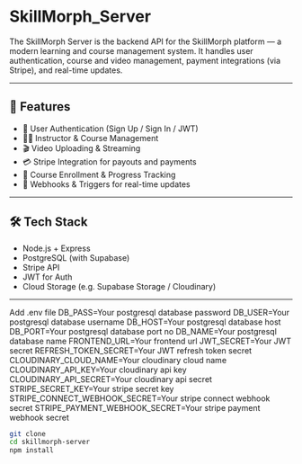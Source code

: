 # SkillMorph_Server

The SkillMorph Server is the backend API for the SkillMorph platform — a modern learning and course management system. It handles user authentication, course and video management, payment integrations (via Stripe), and real-time updates.

---

## 🚀 Features

- 🔐 User Authentication (Sign Up / Sign In / JWT)
- 🧑‍🏫 Instructor & Course Management
- 🎬 Video Uploading & Streaming
- 💳 Stripe Integration for payouts and payments
- 🧾 Course Enrollment & Progress Tracking
- 🔁 Webhooks & Triggers for real-time updates

---

## 🛠 Tech Stack

- Node.js + Express
- PostgreSQL (with Supabase)
- Stripe API
- JWT for Auth
- Cloud Storage (e.g. Supabase Storage / Cloudinary)

---
Add .env file 
DB_PASS=Your postgresql database password 
DB_USER=Your postgresql database username 
DB_HOST=Your postgresql database host 
DB_PORT=Your postgresql database port no 
DB_NAME=Your postgresql database name 
FRONTEND_URL=Your frontend url
JWT_SECRET=Your JWT secret 
REFRESH_TOKEN_SECRET=Your JWT refresh token secret
CLOUDINARY_CLOUD_NAME=Your cloudinary cloud name
CLOUDINARY_API_KEY=Your cloudinary api key
CLOUDINARY_API_SECRET=Your cloudinary api secret
STRIPE_SECRET_KEY=Your stripe secret key
STRIPE_CONNECT_WEBHOOK_SECRET=Your stripe connect webhook secret
STRIPE_PAYMENT_WEBHOOK_SECRET=Your stripe payment webhook secret 

```bash
git clone 
cd skillmorph-server
npm install
